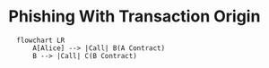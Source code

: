 # Phishing With Transaction Origin

```mermaid
  flowchart LR
      A[Alice] --> |Call| B(A Contract)
      B --> |Call| C(B Contract)
```
